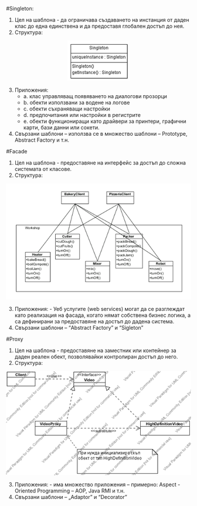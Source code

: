 #Singleton:
1.	Цел на шаблона  - да ограничава създаването на инстанция от даден клас до една единствена и да предоставя глобален достъп до нея.
2.	Структура:

 <p align="center"><a href="https://github.com/tddold/Telerik-Academy/blob/master/Programming%20with%20C%23/4.%20High-Quality-Code/HW/17.%20Design%20Patterns/Homework/Picture/Singleton.png"><img src="https://github.com/tddold/Telerik-Academy/blob/master/Programming%20with%20C%23/4.%20High-Quality-Code/HW/17.%20Design%20Patterns/Homework/Picture/Singleton.png" /></a></p>
 
3.	Приложения:
	-	a.	клас управляващ появяването на диалогови прозорци
	-	b.	обекти  използвани за водене на логове
	-	c.	обекти съхраняващи настройки
	-	d.	предпочитания или настройки в регистрите
	-	e.	обекти функциониращи като драйвери за принтери, графични карти, бази данни или сокети.
4.	Свързани шаблони – използва се в множество шаблони – Prototype, Abstract Factory и т.н.

#Facade
1.	Цел на шаблона  - предоставяне на интерфейс за достъп до сложна системата от класове.
2.	Структура:
 
<p align="center"><a href="https://github.com/tddold/Telerik-Academy/blob/master/Programming%20with%20C%23/4.%20High-Quality-Code/HW/17.%20Design%20Patterns/Homework/Picture/Facade.png"><img src="https://github.com/tddold/Telerik-Academy/blob/master/Programming%20with%20C%23/4.%20High-Quality-Code/HW/17.%20Design%20Patterns/Homework/Picture/Facade.png" /></a></p>

3.	Приложения: - Уеб услугите (web services) могат да се разглеждат като реализация на фасада, когато нямат собствена бизнес логика, а са дефинирани за предоставяне на достъп до дадена система.
4.	Свързани шаблони – “Abstract Factory” и “Sigleton”

#Proxy 
1.	Цел на шаблона  - предоставяне на заместник или контейнер за даден реален обект, позволявайки контролиран достъп до него.
2.	Структура:  

 <p align="center"><a href="https://github.com/tddold/Telerik-Academy/blob/master/Programming%20with%20C%23/4.%20High-Quality-Code/HW/17.%20Design%20Patterns/Homework/Picture/Proxy.png"><img src="https://github.com/tddold/Telerik-Academy/blob/master/Programming%20with%20C%23/4.%20High-Quality-Code/HW/17.%20Design%20Patterns/Homework/Picture/Proxy.png" /></a></p>

3.	Приложения: - има множество приложения – примерно: Aspect - Oriented Programming – AOP, Java RMI и т.н.
4.	Свързани шаблони – „Adaptor” и “Decorator”
